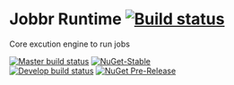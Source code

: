 # Jobbr Runtime [![Build status](https://img.shields.io/appveyor/ci/Jobbr/jobbr-runtime/develop.svg?label=develop)](https://ci.appveyor.com/project/Jobbr/jobbr-runtime)

Core excution engine to run jobs

[![Master build status](https://img.shields.io/appveyor/ci/Jobbr/jobbr-runtime/master.svg?label=master)](https://ci.appveyor.com/project/Jobbr/jobbr-runtime) 
[![NuGet-Stable](https://img.shields.io/nuget/v/Jobbr.Runtime.svg?label=NuGet%20stable)](https://www.nuget.org/packages/Jobbr.Runtime)  
[![Develop build status](https://img.shields.io/appveyor/ci/Jobbr/jobbr-runtime/develop.svg?label=develop)](https://ci.appveyor.com/project/Jobbr/jobbr-runtime) 
[![NuGet Pre-Release](https://img.shields.io/nuget/vpre/Jobbr.Runtime.svg?label=NuGet%20pre)](https://www.nuget.org/packages/Jobbr.Runtime)
